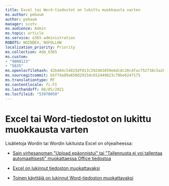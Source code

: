 ```yaml
---
title: Excel tai Word-tiedostot on lukittu muokkausta varten
ms.author: pebaum
author: pebaum
manager: scotv
ms.audience: Admin
ms.topic: article
ms.service: o365-administration
ROBOTS: NOINDEX, NOFOLLOW
localization_priority: Priority
ms.collection: Adm_O365
ms.custom:
- "9000123"
- "5635"
ms.openlocfilehash: 42b484c54815df013c292483859e6dcdc20c4fac752f38c5a2820332a5c990ba
ms.sourcegitcommit: b5f7da89a650d2915dc652449623c78be6247175
ms.translationtype: MT
ms.contentlocale: fi-FI
ms.lasthandoff: 08/05/2021
ms.locfileid: "53978050"
---
```

# <a name="excel-or-word-files-are-locked-for-editing"></a>Excel tai Word-tiedostot on lukittu muokkausta varten

Lisätietoja Wordin tai Wordin lukituista Excel on ohjeaiheessa:

- [Sain virhesanoman "Upload epäonnistui" tai "Tallennusta ei voi tallentaa automaattisesti" muokattaessa Office tiedostoa](https://support.office.com/article/i-got-an-upload-failed-or-couldn-t-save-automatically-error-while-editing-an-office-file-93a14d34-88e3-4a91-9eef-58cc541d31f8)

- [Excel on lukinnut tiedoston muokattavaksi](https://support.office.com/article/Excel-file-is-locked-for-editing-by-another-user-6fa93887-2c2c-45f0-abcc-31b04aed68b3)

- [Toinen käyttäjä on lukinnut Word-tiedoston muokattavaksi](https://support.microsoft.com/help/313472/the-document-is-locked-for-editing-by-another-user-error-message-when)

